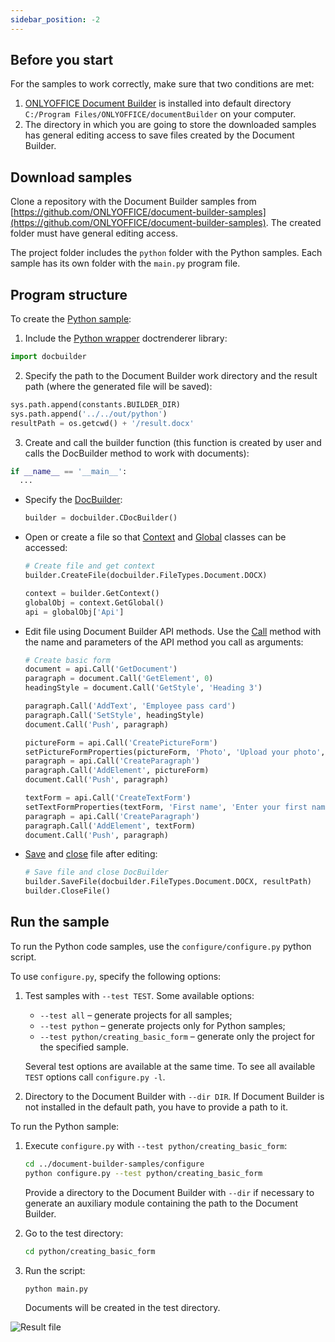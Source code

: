 ```yaml
---
sidebar_position: -2
---
```


## Before you start

For the samples to work correctly, make sure that two conditions are met:

1. [ONLYOFFICE Document Builder](https://www.onlyoffice.com/download-builder.aspx?utm_source=api) is installed into default directory `C:/Program Files/ONLYOFFICE/documentBuilder` on your computer.
2. The directory in which you are going to store the downloaded samples has general editing access to save files created by the Document Builder.

## Download samples

Clone a repository with the Document Builder samples from [https://github.com/ONLYOFFICE/document-builder-samples](https://github.com/ONLYOFFICE/document-builder-samples). The created folder must have general editing access.

The project folder includes the `python` folder with the Python samples. Each sample has its own folder with the `main.py` program file.

## Program structure

To create the [Python sample](https://github.com/ONLYOFFICE/document-builder-samples/blob/master/python/creating_basic_form/main.py):

1. Include the [Python wrapper](../Python/Python.md) doctrenderer library:

  ```py
  import docbuilder
  ```

2. Specify the path to the Document Builder work directory and the result path (where the generated file will be saved):

  ```py
  sys.path.append(constants.BUILDER_DIR)
  sys.path.append('../../out/python')
  resultPath = os.getcwd() + '/result.docx'
  ```

3. Create and call the builder function (this function is created by user and calls the DocBuilder method to work with documents):

  ```py
  if __name__ == '__main__':
    ...
  ```

- Specify the [DocBuilder](../Python/CDocBuilder/CDocBuilder.md):

  ```py
  builder = docbuilder.CDocBuilder()
  ```

- Open or create a file so that [Context](../Python/CDocBuilderContext/CDocBuilderContext.md) and [Global](../Python/CDocBuilderContext/GetGlobal.md) classes can be accessed:

  ```py
  # Create file and get context
  builder.CreateFile(docbuilder.FileTypes.Document.DOCX)

  context = builder.GetContext()
  globalObj = context.GetGlobal()
  api = globalObj['Api']
  ```

- Edit file using Document Builder API methods. Use the [Call](../Python/CDocBuilderValue/Call.md) method with the name and parameters of the API method you call as arguments:

  ```py
  # Create basic form
  document = api.Call('GetDocument')
  paragraph = document.Call('GetElement', 0)
  headingStyle = document.Call('GetStyle', 'Heading 3')

  paragraph.Call('AddText', 'Employee pass card')
  paragraph.Call('SetStyle', headingStyle)
  document.Call('Push', paragraph)

  pictureForm = api.Call('CreatePictureForm')
  setPictureFormProperties(pictureForm, 'Photo', 'Upload your photo', False, 'Photo', 'tooBig', True, False, 50, 50)
  paragraph = api.Call('CreateParagraph')
  paragraph.Call('AddElement', pictureForm)
  document.Call('Push', paragraph)

  textForm = api.Call('CreateTextForm')
  setTextFormProperties(textForm, 'First name', 'Enter your first name', False, 'First name', True, 13, 3, False, False)
  paragraph = api.Call('CreateParagraph')
  paragraph.Call('AddElement', textForm)
  document.Call('Push', paragraph)
  ```

- [Save](../Python/CDocBuilder/SaveFile.md) and [close](../Python/CDocBuilder/CloseFile.md) file after editing:

  ```py
  # Save file and close DocBuilder
  builder.SaveFile(docbuilder.FileTypes.Document.DOCX, resultPath)
  builder.CloseFile()
  ```

## Run the sample

To run the Python code samples, use the `configure/configure.py` python script.

To use `configure.py`, specify the following options:

1. Test samples with `--test TEST`. Some available options:

   - `--test all` – generate projects for all samples;
   - `--test python` – generate projects only for Python samples;
   - `--test python/creating_basic_form` – generate only the project for the specified sample.

   Several test options are available at the same time. To see all available `TEST` options call `configure.py -l`.

2. Directory to the Document Builder with `--dir DIR`. If Document Builder is not installed in the default path, you have to provide a path to it.

To run the Python sample:

1. Execute `configure.py` with `--test python/creating_basic_form`:

   ```sh
   cd ../document-builder-samples/configure
   python configure.py --test python/creating_basic_form
   ```

   Provide a directory to the Document Builder with `--dir` if necessary to generate an auxiliary module containing the path to the Document Builder.

2. Go to the test directory:

   ```sh
   cd python/creating_basic_form
   ```

3. Run the script:

   ```sh
   python main.py
   ```

   Documents will be created in the test directory.

![Result file](/assets/images/docbuilder/python-result-file.png)

